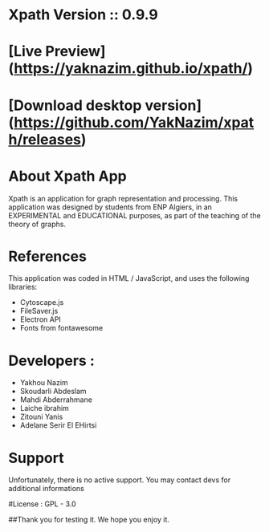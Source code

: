 # Xpath Version :: 0.9.9
# [Live Preview] (https://yaknazim.github.io/xpath/)
# [Download desktop version] (https://github.com/YakNazim/xpath/releases)


# About Xpath App

Xpath is an application for graph representation and processing.
This application was designed by students from ENP Algiers, in an EXPERIMENTAL and EDUCATIONAL purposes, as part of the teaching 
of the theory of graphs.

# References 
This application was coded in HTML / JavaScript, and uses the following libraries: 
* Cytoscape.js 
* FileSaver.js 
* Electron API
* Fonts from fontawesome

# Developers : 
* Yakhou Nazim 
* Skoudarli Abdeslam 
* Mahdi Abderrahmane 
* Laiche ibrahim
* Zitouni Yanis
* Adelane Serir El EHirtsi

# Support
Unfortunately, there is no active support. You may contact devs for additional informations

#License : 
GPL - 3.0

##Thank you for testing it. We hope you enjoy it.

